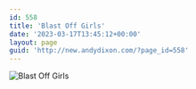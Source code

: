 ```yaml
---
id: 558
title: 'Blast Off Girls'
date: '2023-03-17T13:45:12+00:00'
layout: page
guid: 'http://new.andydixon.com/?page_id=558'
---
```


![Blast Off Girls](https://i0.wp.com/assets.g8x2.ldn.idrivee2-23.com/posters/Blast%20Off%20Girls%2001.jpg?w=1200&ssl=1 "Blast Off Girls")